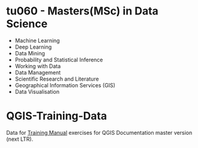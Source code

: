 # tu060 - Masters(MSc) in Data Science
- Machine Learning
- Deep Learning
- Data Mining
- Probability and Statistical Inference
- Working with Data
- Data Management
- Scientific Research and Literature
- Geographical Information Services (GIS)
- Data Visualisation


# QGIS-Training-Data
Data for [Training Manual](https://docs.qgis.org/testing/en/docs/training_manual/index.html) exercises for QGIS Documentation master version (next LTR).